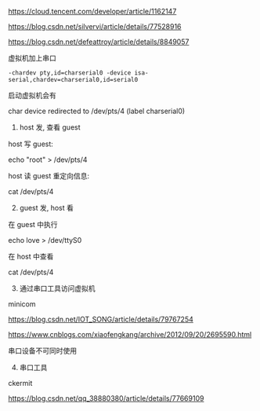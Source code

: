 

https://cloud.tencent.com/developer/article/1162147

https://blog.csdn.net/silvervi/article/details/77528916

https://blog.csdn.net/defeattroy/article/details/8849057


虚拟机加上串口

```
-chardev pty,id=charserial0 -device isa-serial,chardev=charserial0,id=serial0
```
启动虚拟机会有

char device redirected to /dev/pts/4 (label charserial0)

1. host 发, 查看 guest

host 写 guest:

echo "root" > /dev/pts/4

host 读 guest 重定向信息:

cat /dev/pts/4

2. guest 发, host 看

在 guest 中执行

echo love > /dev/ttyS0

在 host 中查看

cat /dev/pts/4


3. 通过串口工具访问虚拟机

minicom

https://blog.csdn.net/IOT_SONG/article/details/79767254

https://www.cnblogs.com/xiaofengkang/archive/2012/09/20/2695590.html

串口设备不可同时使用

4. 串口工具

ckermit

https://blog.csdn.net/qq_38880380/article/details/77669109